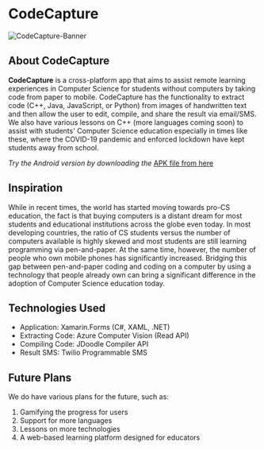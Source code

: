 # CodeCapture

![CodeCapture-Banner](https://upload.wikimedia.org/wikipedia/commons/thumb/c/cd/CodeCapture-Banner-JPG.jpg/1024px-CodeCapture-Banner-JPG.jpg)

## About CodeCapture

**CodeCapture** is a cross-platform app that aims to assist remote learning experiences in Computer Science for students without computers by taking code from paper to mobile. CodeCapture has the functionality to extract code (C++, Java, JavaScript, or Python) from images of handwritten text and then allow the user to edit, compile, and share the result via email/SMS. We also have various lessons on C++ (more languages coming soon) to assist with students' Computer Science education especially in times like these, where the COVID-19 pandemic and enforced lockdown have kept students away from school.

*Try the Android version by downloading the* [APK file from here](https://github.com/SimranMakhija7/HackMIT-2020/releases/tag/v1.0-beta) 

## Inspiration

While in recent times, the world has started moving towards pro-CS education, the fact is that buying computers is a distant dream for most students and educational institutions across the globe even today. In most developing countries, the ratio of CS students versus the number of computers available is highly skewed and most students are still learning programming via pen-and-paper. At the same time, however, the number of people who own mobile phones has significantly increased. Bridging this gap between pen-and-paper coding and coding on a computer by using a technology that people already own can bring a significant difference in the adoption of Computer Science education today.

## Technologies Used

* Application: Xamarin.Forms (C#, XAML, .NET)
* Extracting Code: Azure Computer Vision (Read API)
* Compiling Code: JDoodle Compiler API
* Result SMS: Twilio Programmable SMS

## Future Plans

We do have various plans for the future, such as:
1.    Gamifying the progress for users
2.    Support for more languages
3.    Lessons on more technologies
4.    A web-based learning platform designed for educators


